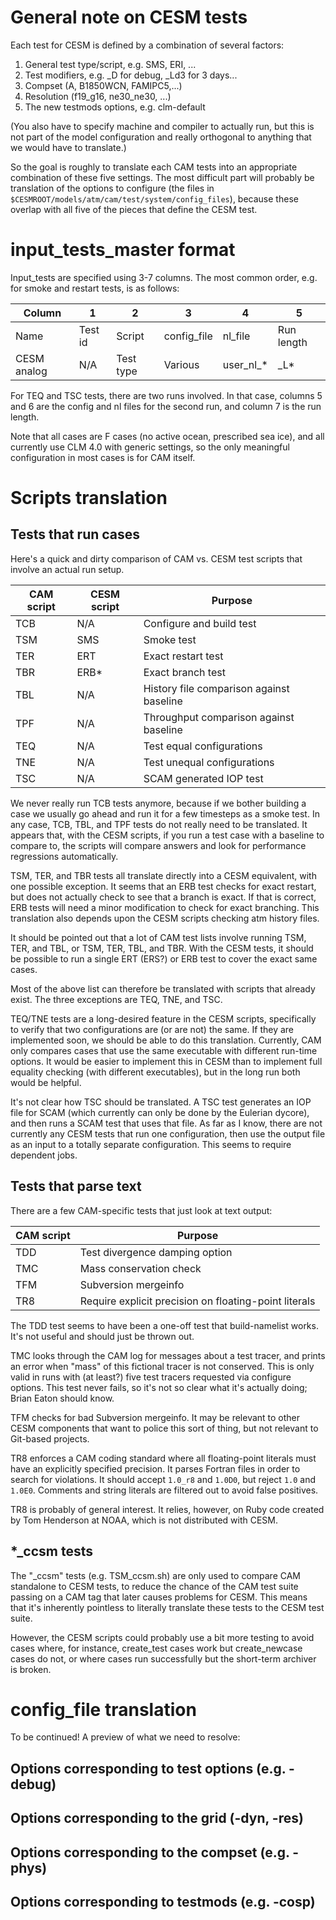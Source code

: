 # General note on CESM tests

Each test for CESM is defined by a combination of several factors:

1. General test type/script, e.g. SMS, ERI, ...
2. Test modifiers, e.g. _D for debug, _Ld3 for 3 days...
3. Compset (A, B1850WCN, FAMIPC5,...)
4. Resolution (f19\_g16, ne30\_ne30, ...)
5. The new testmods options, e.g. clm-default

(You also have to specify machine and compiler to actually run, but this is not
part of the model configuration and really orthogonal to anything that we would
have to translate.)

So the goal is roughly to translate each CAM tests into an appropriate
combination of these five settings. The most difficult part will probably be
translation of the options to configure (the files in
`$CESMROOT/models/atm/cam/test/system/config_files`), because these overlap with
all five of the pieces that define the CESM test.

# input_tests_master format

Input_tests are specified using 3-7 columns. The most common order, e.g. for
smoke and restart tests, is as follows:

| Column      | 1        | 2         | 3            | 4           | 5          |
|-------------|----------|-----------|--------------|-------------|------------|
| Name        | Test id  | Script    | config\_file | nl\_file    | Run length |
| CESM analog | N/A      | Test type | Various      | user\_nl\_* | _L*        |

For TEQ and TSC tests, there are two runs involved. In that case, columns 5 and
6 are the config and nl files for the second run, and column 7 is the run
length.

Note that all cases are F cases (no active ocean, prescribed sea ice), and all
currently use CLM 4.0 with generic settings, so the only meaningful
configuration in most cases is for CAM itself.

# Scripts translation

## Tests that run cases

Here's a quick and dirty comparison of CAM vs. CESM test scripts that involve
an actual run setup.

CAM script | CESM script | Purpose
-----------|-------------|--------
TCB        | N/A         | Configure and build test
TSM        | SMS         | Smoke test
TER        | ERT         | Exact restart test
TBR        | ERB*        | Exact branch test
TBL        | N/A         | History file comparison against baseline
TPF        | N/A         | Throughput comparison against baseline
TEQ        | N/A         | Test equal configurations
TNE        | N/A         | Test unequal configurations
TSC        | N/A         | SCAM generated IOP test

We never really run TCB tests anymore, because if we bother building a case we
usually go ahead and run it for a few timesteps as a smoke test. In any case,
TCB, TBL, and TPF tests do not really need to be translated. It appears that,
with the CESM scripts, if you run a test case with a baseline to compare to, the
scripts will compare answers and look for performance regressions automatically.

TSM, TER, and TBR tests all translate directly into a CESM equivalent, with one
possible exception. It seems that an ERB test checks for exact restart, but does
not actually check to see that a branch is exact. If that is correct, ERB tests
will need a minor modification to check for exact branching. This translation
also depends upon the CESM scripts checking atm history files.

It should be pointed out that a lot of CAM test lists involve running TSM, TER,
and TBL, or TSM, TER, TBL, and TBR. With the CESM tests, it should be possible
to run a single ERT (ERS?) or ERB test to cover the exact same cases.

Most of the above list can therefore be translated with scripts that already
exist. The three exceptions are TEQ, TNE, and TSC.

TEQ/TNE tests are a long-desired feature in the CESM scripts, specifically to
verify that two configurations are (or are not) the same. If they are
implemented soon, we should be able to do this translation. Currently, CAM only
compares cases that use the same executable with different run-time options. It
would be easier to implement this in CESM than to implement full equality
checking (with different executables), but in the long run both would be
helpful.

It's not clear how TSC should be translated. A TSC test generates an IOP file
for SCAM (which currently can only be done by the Eulerian dycore), and then
runs a SCAM test that uses that file. As far as I know, there are not currently
any CESM tests that run one configuration, then use the output file as an input
to a totally separate configuration. This seems to require dependent jobs.

## Tests that parse text

There are a few CAM-specific tests that just look at text output:

CAM script | Purpose
-----------|--------
TDD        | Test divergence damping option
TMC        | Mass conservation check
TFM        | Subversion mergeinfo
TR8        | Require explicit precision on floating-point literals

The TDD test seems to have been a one-off test that build-namelist works. It's
not useful and should just be thrown out.

TMC looks through the CAM log for messages about a test tracer, and prints an
error when "mass" of this fictional tracer is not conserved. This is only valid
in runs with (at least?) five test tracers requested via configure options. This
test never fails, so it's not so clear what it's actually doing; Brian Eaton
should know.

TFM checks for bad Subversion mergeinfo. It may be relevant to other CESM
components that want to police this sort of thing, but not relevant to Git-based
projects.

TR8 enforces a CAM coding standard where all floating-point literals must have
an explicitly specified precision. It parses Fortran files in order to search
for violations. It should accept `1.0_r8` and `1.0D0`, but reject `1.0` and
`1.0E0`. Comments and string literals are filtered out to avoid false positives.

TR8 is probably of general interest. It relies, however, on Ruby code created by
Tom Henderson at NOAA, which is not distributed with CESM.

## *_ccsm tests

The "_ccsm" tests (e.g. TSM\_ccsm.sh) are only used to compare CAM standalone to
CESM tests, to reduce the chance of the CAM test suite passing on a CAM tag that
later causes problems for CESM. This means that it's inherently pointless to
literally translate these tests to the CESM test suite.

However, the CESM scripts could probably use a bit more testing to avoid cases
where, for instance, create\_test cases work but create\_newcase cases do not,
or where cases run successfully but the short-term archiver is broken.

# config_file translation

To be continued! A preview of what we need to resolve:

## Options corresponding to test options (e.g. -debug)

## Options corresponding to the grid (-dyn, -res)

## Options corresponding to the compset (e.g. -phys)

## Options corresponding to testmods (e.g. -cosp)
